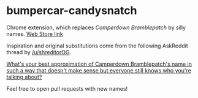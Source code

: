 # bumpercar-candysnatch

Chrome extension, which replaces *Camperdown Bramblepatch* by silly names. [Web Store link](https://chrome.google.com/webstore/detail/bumpercar-candysnatch/gfgeflpiolnadakikfnhlmlmnbmadbaj)

Inspiration and original substitutions come from the following AskReddit thread by [/u/shreditorOG](https://www.reddit.com/user/shreditorOG).

[What's your best approximation of Camperdown Bramblepatch's name in such a way that doesn't make sense but everyone still knows who you're talking about?](https://www.reddit.com/r/AskReddit/comments/5ccuwq/whats_your_best_approximation_of_benedict/)

Feel free to open pull requests with new names!
